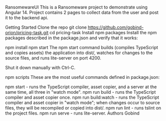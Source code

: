 RansomewareUI
This is a Ransomeware project to demonstrate using Angular 14. Project contains 2 pages to collect data from the user and post it to the backend api.

Getting Started
Clone the repo
git clone https://github.com/gobind-orion/pricing-task.git
cd pricing-task
Install npm packages
Install the npm packages described in the package.json and verify that it works:

npm install
npm start
The npm start command builds (compiles TypeScript and copies assets) the application into dist/, watches for changes to the source files, and runs lite-server on port 4200.

Shut it down manually with Ctrl-C.

npm scripts
These are the most useful commands defined in package.json:

npm start - runs the TypeScript compiler, asset copier, and a server at the same time, all three in "watch mode".
npm run build - runs the TypeScript compiler and asset copier once.
npm run build:watch - runs the TypeScript compiler and asset copier in "watch mode"; when changes occur to source files, they will be recompiled or copied into dist/.
npm run lint - runs tslint on the project files.
npm run serve - runs lite-server.
Authors
Gobind
